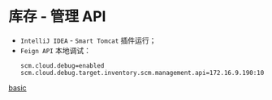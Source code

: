 # 库存 - 管理 API

- `IntelliJ IDEA` - `Smart Tomcat` 插件运行；
- `Feign API` 本地调试：
    ```properties
    scm.cloud.debug=enabled
    scm.cloud.debug.target.inventory.scm.management.api=172.16.9.190:1000
    ```

[basic](README.md ':include')